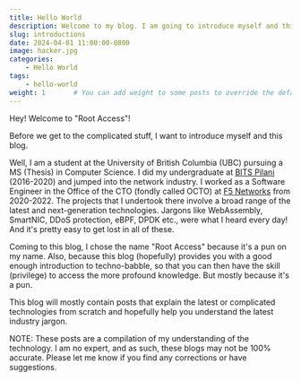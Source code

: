 ```yaml
---
title: Hello World
description: Welcome to my blog. I am going to introduce myself and this blog in this article.
slug: introductions
date: 2024-04-01 11:00:00-0800
image: hacker.jpg
categories:
    - Hello World
tags:
    - hello-world
weight: 1       # You can add weight to some posts to override the default sorting (date descending)
---
```



Hey! Welcome to "Root Access"!

Before we get to the complicated stuff, I want to introduce myself and this blog.

Well, I am a student at the University of British Columbia (UBC) pursuing a MS (Thesis) in Computer Science. I did my undergraduate at [BITS Pilani](https://www.bits-pilani.ac.in/) (2016-2020) and jumped into the network industry. I worked as a Software Engineer in the Office of the CTO (fondly called OCTO) at [F5 Networks](https://f5.com/) from 2020-2022. The projects that I undertook there involve a broad range of the latest and next-generation technologies. Jargons like WebAssembly, SmartNIC, DDoS protection, eBPF, DPDK etc., were what I heard every day! And it's pretty easy to get lost in all of these.

Coming to this blog, I chose the name "Root Access" because it's a pun on my name. Also, because this blog (hopefully) provides you with a good enough introduction to techno-babble, so that you can then have the skill (privilege) to access the more profound knowledge. But mostly because it's a pun.

This blog will mostly contain posts that explain the latest or complicated technologies from scratch and hopefully help you understand the latest industry jargon.

NOTE: These posts are a compilation of my understanding of the technology. I am no expert, and as such, these blogs may not be 100% accurate. Please let me know if you find any corrections or have suggestions.

